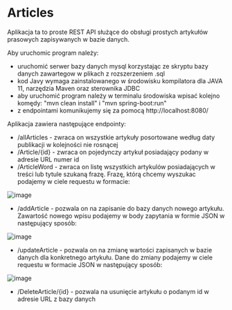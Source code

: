 # Articles

Aplikacja ta to proste REST API służące do obsługi prostych artykułów prasowych zapisywanych w bazie danych.

Aby uruchomic program należy:
  - uruchomić serwer bazy danych mysql korzystając ze skryptu bazy danych zawartegow w plikach z rozszerzeniem .sql
  - kod Javy wymaga zainstalowanego w środowisku kompilatora dla JAVA 11, narzędzia Maven oraz sterownika JDBC
  - aby uruchomić program należy w terminalu środowiska wpisać kolejno komędy: "mvn clean install" i "mvn spring-boot:run" 
  - z endpointami komunikujemy się za pomocą http://localhost:8080/

Aplikacja zawiera następujące endpointy:
  - /allArticles - zwraca on wszystkie artykuły posortowane według daty publikacji w kolejności nie rosnącej
  - /Article/{id} - zwraca on pojedynczy artykuł posiadający podany w adresie URL numer id 
  - /ArticleWord - zwraca on listę wszystkich artykulów posiadających w treści lub tytule szukaną frazę. Frazę, którą chcemy wyszukac podajemy w ciele requestu w formacie:
  
  ![image](https://user-images.githubusercontent.com/105129053/180037908-b4f38062-afd8-46c1-a93f-cb7c61622e58.png)

  
  - /addArticle - pozwala on na zapisanie do bazy danych nowego artykułu. Zawartość nowego wpisu podajemy w body zapytania w formie JSON w następujący sposób:
  
  ![image](https://user-images.githubusercontent.com/105129053/180037057-2468e92e-5bd3-4948-8cdb-79c003d6e3d3.png)
    
  - /updateArticle - pozwala on na zmianę wartości zapisanych w bazie danych dla konkretnego artykułu. Dane do zmiany podajemy w ciele requestu w formacie JSON w następujący sposób:
  
  ![image](https://user-images.githubusercontent.com/105129053/180037375-018fcd2a-acb3-4a8f-9152-019ff589191c.png)

  - /DeleteArticle/{id} - pozwala na usunięcie artykułu o podanym id w adresie URL z bazy danych
  
  
